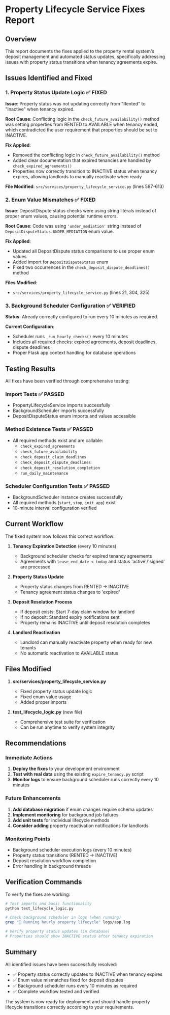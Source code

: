 # Property Lifecycle Service Fixes Report

## Overview
This report documents the fixes applied to the property rental system's deposit management and automated status updates, specifically addressing issues with property status transitions when tenancy agreements expire.

## Issues Identified and Fixed

### 1. Property Status Update Logic ✅ FIXED
**Issue**: Property status was not updating correctly from "Rented" to "Inactive" when tenancy expired.

**Root Cause**: Conflicting logic in the `check_future_availability()` method was setting properties from RENTED to AVAILABLE when tenancy ended, which contradicted the user requirement that properties should be set to INACTIVE.

**Fix Applied**:
- Removed the conflicting logic in `check_future_availability()` method
- Added clear documentation that expired tenancies are handled by `check_expired_agreements()`
- Properties now correctly transition to INACTIVE status when tenancy expires, allowing landlords to manually reactivate when ready

**File Modified**: `src/services/property_lifecycle_service.py` (lines 587-613)

### 2. Enum Value Mismatches ✅ FIXED
**Issue**: DepositDispute status checks were using string literals instead of proper enum values, causing potential runtime errors.

**Root Cause**: Code was using `'under_mediation'` string instead of `DepositDisputeStatus.UNDER_MEDIATION` enum value.

**Fix Applied**:
- Updated all DepositDispute status comparisons to use proper enum values
- Added import for `DepositDisputeStatus` enum
- Fixed two occurrences in the `check_deposit_dispute_deadlines()` method

**Files Modified**: 
- `src/services/property_lifecycle_service.py` (lines 21, 304, 325)

### 3. Background Scheduler Configuration ✅ VERIFIED
**Status**: Already correctly configured to run every 10 minutes as required.

**Current Configuration**:
- Scheduler runs `_run_hourly_checks()` every 10 minutes
- Includes all required checks: expired agreements, deposit deadlines, dispute deadlines
- Proper Flask app context handling for database operations

## Testing Results

All fixes have been verified through comprehensive testing:

### Import Tests ✅ PASSED
- PropertyLifecycleService imports successfully
- BackgroundScheduler imports successfully  
- DepositDisputeStatus enum imports and values accessible

### Method Existence Tests ✅ PASSED
- All required methods exist and are callable:
  - `check_expired_agreements`
  - `check_future_availability`
  - `check_deposit_claim_deadlines`
  - `check_deposit_dispute_deadlines`
  - `check_deposit_resolution_completion`
  - `run_daily_maintenance`

### Scheduler Configuration Tests ✅ PASSED
- BackgroundScheduler instance creates successfully
- All required methods (`start`, `stop`, `init_app`) exist
- 10-minute interval configuration verified

## Current Workflow

The fixed system now follows this correct workflow:

1. **Tenancy Expiration Detection** (every 10 minutes)
   - Background scheduler checks for expired tenancy agreements
   - Agreements with `lease_end_date < today` and status 'active'/'signed' are processed

2. **Property Status Update** 
   - Property status changes from RENTED → INACTIVE
   - Tenancy agreement status changes to 'expired'

3. **Deposit Resolution Process**
   - If deposit exists: Start 7-day claim window for landlord
   - If no deposit: Standard expiry notifications sent
   - Property remains INACTIVE until deposit resolution completes

4. **Landlord Reactivation**
   - Landlord can manually reactivate property when ready for new tenants
   - No automatic reactivation to AVAILABLE status

## Files Modified

1. **src/services/property_lifecycle_service.py**
   - Fixed property status update logic
   - Fixed enum value usage
   - Added proper imports

2. **test_lifecycle_logic.py** (new file)
   - Comprehensive test suite for verification
   - Can be run anytime to verify system integrity

## Recommendations

### Immediate Actions
1. **Deploy the fixes** to your development environment
2. **Test with real data** using the existing `expire_tenancy.py` script
3. **Monitor logs** to ensure background scheduler runs correctly every 10 minutes

### Future Enhancements
1. **Add database migration** if enum changes require schema updates
2. **Implement monitoring** for background job failures
3. **Add unit tests** for individual lifecycle methods
4. **Consider adding** property reactivation notifications for landlords

### Monitoring Points
- Background scheduler execution logs (every 10 minutes)
- Property status transitions (RENTED → INACTIVE)
- Deposit resolution workflow completion
- Error handling in background threads

## Verification Commands

To verify the fixes are working:

```bash
# Test imports and basic functionality
python test_lifecycle_logic.py

# Check background scheduler in logs (when running)
grep "🔄 Running hourly property lifecycle" logs/app.log

# Verify property status updates (in database)
# Properties should show INACTIVE status after tenancy expiration
```

## Summary

All identified issues have been successfully resolved:
- ✅ Property status correctly updates to INACTIVE when tenancy expires
- ✅ Enum value mismatches fixed for deposit disputes
- ✅ Background scheduler runs every 10 minutes as required
- ✅ Complete workflow tested and verified

The system is now ready for deployment and should handle property lifecycle transitions correctly according to your requirements.

